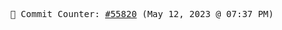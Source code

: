 <p align="center">
    <samp>
        📮 Commit Counter: <a href="https://github.com/Javascript-void0/Javascript-void0/commits/main">#55820</a> (May 12, 2023 @ 07:37 PM)
    </samp>
</p>
